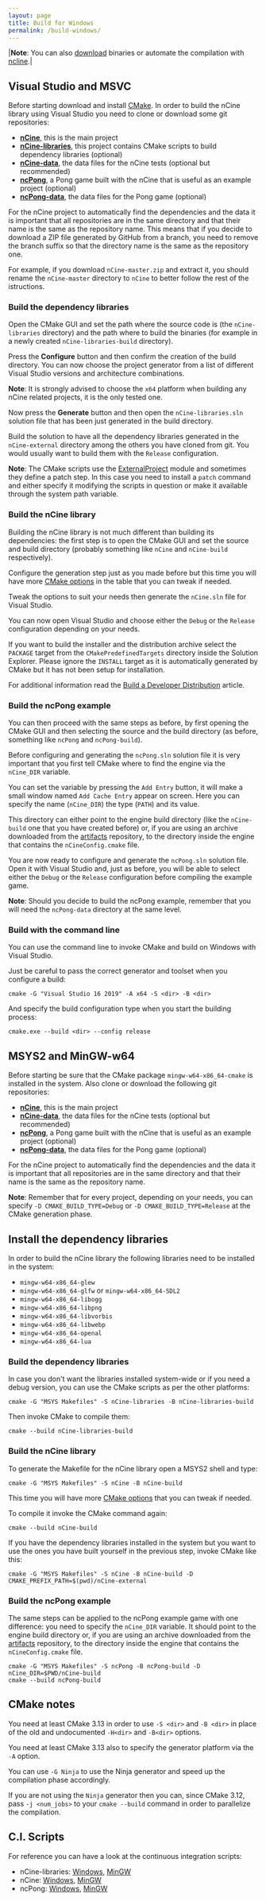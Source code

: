 ```yaml
---
layout: page
title: Build for Windows
permalink: /build-windows/
---
```


|**Note**: You can also [download](/download) binaries or automate the compilation with [ncline](https://github.com/nCine/ncline).|

## Visual Studio and MSVC
Before starting download and install [CMake](https://cmake.org/download/).
In order to build the nCine library using Visual Studio you need to clone or download some git repositories:

- **[nCine](https://github.com/nCine/nCine)**, this is the main project
- **[nCine-libraries](https://github.com/nCine/nCine-libraries)**, this project contains CMake scripts to build dependency libraries (optional)
- **[nCine-data](https://github.com/nCine/nCine-data)**, the data files for the nCine tests (optional but recommended)
- **[ncPong](https://github.com/nCine/ncPong)**, a Pong game built with the nCine that is useful as an example project (optional)
- **[ncPong-data](https://github.com/nCine/ncPong-data)**, the data files for the Pong game (optional)

For the nCine project to automatically find the dependencies and the data it is important that all repositories are in the same directory and that their name is the same as the repository name.
This means that if you decide to download a ZIP file generated by GitHub from a branch, you need to remove the branch suffix so that the directory name is the same as the repository one.

For example, if you download `nCine-master.zip` and extract it, you should rename the `nCine-master` directory to `nCine` to better follow the rest of the istructions.

### Build the dependency libraries
Open the CMake GUI and set the path where the source code is (the `nCine-libraries` directory) and the path where to build the binaries (for example in a newly created `nCine-libraries-build` directory).

Press the **Configure** button and then confirm the creation of the build directory. You can now choose the project generator from a list of different Visual Studio versions and architecture combinations.

**Note**: It is strongly advised to choose the `x64` platform when building any nCine related projects, it is the only tested one.

Now press the **Generate** button and then open the `nCine-libraries.sln` solution file that has been just generated in the build directory.

Build the solution to have all the dependency libraries generated in the `nCine-external` directory among the others you have cloned from git. You would usually want to build them with the `Release` configuration.

**Note**: The CMake scripts use the [ExternalProject](https://cmake.org/cmake/help/latest/module/ExternalProject.html) module and sometimes they define a patch step.
In this case you need to install a `patch` command and either specify it modifying the scripts in question or make it available through the system path variable.

### Build the nCine library
Building the nCine library is not much different than building its dependencies: the first step is to open the CMake GUI and set the source and build directory (probably something like `nCine` and `nCine-build` respectively).

Configure the generation step just as you made before but this time you will have more [CMake options](/cmake-options) in the table that you can tweak if needed.

Tweak the options to suit your needs then generate the `nCine.sln` file for Visual Studio.

You can now open Visual Studio and choose either the `Debug` or the `Release` configuration depending on your needs.

If you want to build the installer and the distribution archive select the `PACKAGE` target from the `CMakePredefinedTargets` directory inside the Solution Explorer.
Please ignore the `INSTALL` target as it is automatically generated by CMake but it has not been setup for installation.

For additional information read the [Build a Developer Distribution](/build-dev-dist) article.

### Build the ncPong example
You can then proceed with the same steps as before, by first opening the CMake GUI and then selecting the source and the build directory (as before, something like `ncPong` and `ncPong-build`).

Before configuring and generating the `ncPong.sln` solution file it is very important that you first tell CMake where to find the engine via the `nCine_DIR` variable.

You can set the variable by pressing the `Add Entry` button, it will make a small window named `Add Cache Entry` appear on screen. Here you can specify the name (`nCine_DIR`) the type (`PATH`) and its value.

This directory can either point to the engine build directory (like the `nCine-build` one that you have created before) or, if you are using an archive downloaded from the [artifacts](https://github.com/nCine/nCine-artifacts/branches/all) repository, to the directory inside the engine that contains the `nCineConfig.cmake` file.

You are now ready to configure and generate the `ncPong.sln` solution file. Open it with Visual Studio and, just as before, you will be able to select either the `Debug` or the `Release` configuration before compiling the example game.

**Note**: Should you decide to build the ncPong example, remember that you will need the `ncPong-data` directory at the same level.

### Build with the command line
You can use the command line to invoke CMake and build on Windows with Visual Studio.

Just be careful to pass the correct generator and toolset when you configure a build:

    cmake -G "Visual Studio 16 2019" -A x64 -S <dir> -B <dir>

And specify the build configuration type when you start the building process:

    cmake.exe --build <dir> --config release

## MSYS2 and MinGW-w64
Before starting be sure that the CMake package `mingw-w64-x86_64-cmake` is installed in the system.
Also clone or download the following git repositories:

- **[nCine](https://github.com/nCine/nCine)**, this is the main project
- **[nCine-data](https://github.com/nCine/nCine-data)**, the data files for the nCine tests (optional but recommended)
- **[ncPong](https://github.com/nCine/ncPong)**, a Pong game built with the nCine that is useful as an example project (optional)
- **[ncPong-data](https://github.com/nCine/ncPong-data)**, the data files for the Pong game (optional)

For the nCine project to automatically find the dependencies and the data it is important that all repositories are in the same directory and that their name is the same as the repository name.

**Note**: Remember that for every project, depending on your needs, you can specify `-D CMAKE_BUILD_TYPE=Debug` or `-D CMAKE_BUILD_TYPE=Release` at the CMake generation phase.

## Install the dependency libraries
In order to build the nCine library the following libraries need to be installed in the system:

- `mingw-w64-x86_64-glew`
- `mingw-w64-x86_64-glfw` or `mingw-w64-x86_64-SDL2`
- `mingw-w64-x86_64-libogg`
- `mingw-w64-x86_64-libpng`
- `mingw-w64-x86_64-libvorbis`
- `mingw-w64-x86_64-libwebp`
- `mingw-w64-x86_64-openal`
- `mingw-w64-x86_64-lua`

### Build the dependency libraries
In case you don't want the libraries installed system-wide or if you need a debug version, you can use the CMake scripts as per the other platforms:

    cmake -G "MSYS Makefiles" -S nCine-libraries -B nCine-libraries-build

Then invoke CMake to compile them:

    cmake --build nCine-libraries-build

### Build the nCine library
To generate the Makefile for the nCine library open a MSYS2 shell and type:

    cmake -G "MSYS Makefiles" -S nCine -B nCine-build

This time you will have more [CMake options](/cmake-options) that you can tweak if needed.

To compile it invoke the CMake command again:

    cmake --build nCine-build

If you have the dependency libraries installed in the system but you want to use the ones you have built yourself in the previous step, invoke CMake like this:

    cmake -G "MSYS Makefiles" -S nCine -B nCine-build -D CMAKE_PREFIX_PATH=$(pwd)/nCine-external

### Build the ncPong example
The same steps can be applied to the ncPong example game with one difference: you need to specify the `nCine_DIR` variable.
It should point to the engine build directory or, if you are using an archive downloaded from the [artifacts](https://github.com/nCine/nCine-artifacts/branches/all) repository, to the directory inside the engine that contains the `nCineConfig.cmake` file.

    cmake -G "MSYS Makefiles" -S ncPong -B ncPong-build -D nCine_DIR=$PWD/nCine-build
    cmake --build ncPong-build

## CMake notes
You need at least CMake 3.13 in order to use `-S <dir>` and `-B <dir>` in place of the old and undocumented `-H<dir>` and `-B<dir>` options.

You need at least CMake 3.13 also to specify the generator platform via the `-A` option.

You can use `-G Ninja` to use the Ninja generator and speed up the compilation phase accordingly.

If you are not using the `Ninja` generator then you can, since CMake 3.12, pass `-j <num_jobs>` to your `cmake --build` command in order to parallelize the compilation.

## C.I. Scripts

For reference you can have a look at the continuous integration scripts:
- nCine-libraries: [Windows](https://github.com/nCine/nCine-libraries/blob/master/.github/workflows/windows.yml), [MinGW](https://github.com/nCine/nCine-libraries/blob/master/.github/workflows/mingw.yml)
- nCine: [Windows](https://github.com/nCine/nCine/blob/master/.github/workflows/windows.yml), [MinGW](https://github.com/nCine/nCine/blob/master/.github/workflows/mingw.yml)
- ncPong: [Windows](https://github.com/nCine/ncPong/blob/master/.github/workflows/windows.yml), [MinGW](https://github.com/nCine/ncPong/blob/master/.github/workflows/mingw.yml)
